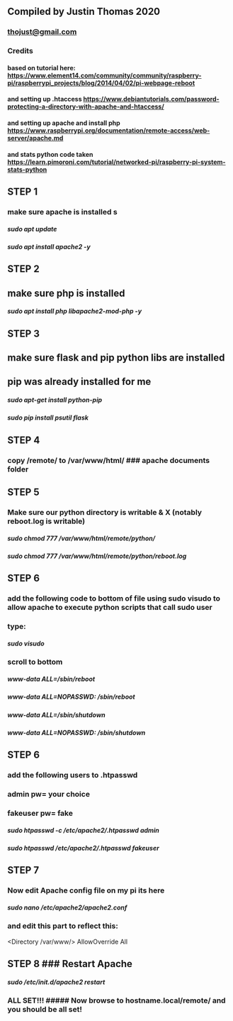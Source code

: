 
## Compiled by Justin Thomas 2020 ### 
### thojust@gmail.com ######

### Credits ####
#### based on tutorial here: https://www.element14.com/community/community/raspberry-pi/raspberrypi_projects/blog/2014/04/02/pi-webpage-reboot
#### and setting up .htaccess https://www.debiantutorials.com/password-protecting-a-directory-with-apache-and-htaccess/
#### and setting up apache and install php https://www.raspberrypi.org/documentation/remote-access/web-server/apache.md
#### and stats python code taken https://learn.pimoroni.com/tutorial/networked-pi/raspberry-pi-system-stats-python

## STEP 1 ###
### make sure apache is installed s
##### sudo apt update 
##### sudo apt install apache2 -y

## STEP 2 ######
## make sure php is installed 
##### sudo apt install php libapache2-mod-php -y


## STEP 3 #######
## make sure flask and pip python libs are installed 
## pip was already installed for me
##### sudo apt-get install python-pip 
##### sudo pip install psutil flask


## STEP 4 #### 
### copy /remote/ to /var/www/html/ ### apache documents folder 


## STEP 5 ###
### Make sure our python directory is writable & X (notably reboot.log is writable)

##### sudo chmod 777 /var/www/html/remote/python/
##### sudo chmod 777 /var/www/html/remote/python/reboot.log


## STEP 6 ###
####
### add the following code to bottom of file using sudo visudo to allow apache to execute python scripts that call sudo user  
### type: 
##### sudo visudo

### scroll to bottom
##### www-data ALL=/sbin/reboot
##### www-data ALL=NOPASSWD: /sbin/reboot
##### www-data ALL=/sbin/shutdown
##### www-data ALL=NOPASSWD: /sbin/shutdown



## STEP 6 ###
### add the following users to .htpasswd 
### admin pw= your choice 
### fakeuser pw= fake 


##### sudo htpasswd -c /etc/apache2/.htpasswd admin 
##### sudo htpasswd /etc/apache2/.htpasswd fakeuser

## STEP 7 ###
### Now edit Apache config file on my pi its here
##### sudo nano /etc/apache2/apache2.conf


### and edit this part to reflect this: 

<Directory /var/www/>
 AllowOverride All
 </Directory>


## STEP 8  ### Restart Apache 
##### sudo /etc/init.d/apache2 restart


### ALL SET!!! ##### Now browse to hostname.local/remote/ and you should be all set! ###


